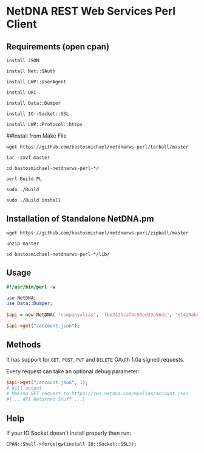 # NetDNA REST Web Services Perl Client

## Requirements (open cpan)

`install JSON`

`install Net::OAuth`

`install LWP::UserAgent`

`install URI`

`install Data::Dumper`

`install IO::Socket::SSL`

`install LWP::Protocol::https`

##Install from Make File

`wget https://github.com/bastosmichael/netdnarws-perl/tarball/master`

`tar -zxvf master`

`cd bastosmichael-netdnarws-perl-*/`

`perl Build.PL`

`sudo ./Build`

`sudo ./Build install`

## Installation of Standalone NetDNA.pm
`wget https://github.com/bastosmichael/netdnarws-perl/zipball/master`

`unzip master`

`cd bastosmichael-netdnarws-perl-*/lib/`

## Usage
```perl
#!/usr/bin/perl -w

use NetDNA;
use Data::Dumper;
           
$api = new NetDNA( 'companyalias', 'fbe242bcaf4c95ed39a56da', 'e1429ab0873d0f13b62');

$api->get("/account.json");
```

## Methods
It has support for `GET`, `POST`, `PUT` and `DELETE` OAuth 1.0a signed requests.

Every request can take an optional debug parameter:

```perl
$api->get("/account.json", 1);
# Will output
# Making GET request to https://rws.netdna.com/myalias/account.json
#{... API Returned Stuff ...}
```

## Help

If your IO Socket doesn't install properly then run:

`CPAN::Shell->force(qw(install IO::Socket::SSL));`



